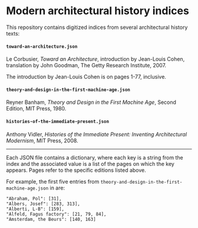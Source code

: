 #  Modern architectural history indices

This repository contains digitized indices from several architectural history texts:

#### `toward-an-architecture.json`
Le Corbusier, *Toward an Architecture*, introduction by Jean-Louis Cohen, translation by John Goodman, The Getty Research Institute, 2007.

The introduction by Jean-Louis Cohen is on pages 1-77, inclusive.

#### `theory-and-design-in-the-first-machine-age.json`
Reyner Banham, *Theory and Design in the First Machine Age*, Second Edition, MIT Press, 1980.

#### `histories-of-the-immediate-present.json`
Anthony Vidler, *Histories of the Immediate Present: Inventing Architectural Modernism*, MIT Press, 2008.

----

Each JSON file contains a dictionary, where each key is a string from the index and the associated value
is a list of the pages on which the key appears. Pages refer to the specific editions listed above.

For example, the first five entries from `theory-and-design-in-the-first-machine-age.json` in are:
```
"Abraham, Pol": [31],
"Albers, Josef": [283, 313],
"Alberti, L-B": [159],
"Alfeld, Fagus factory": [21, 79, 84],
"Amsterdam, the Beurs": [140, 163]
```